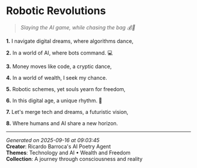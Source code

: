 # Robotic Revolutions

> *Slaying the AI game, while chasing the bag 💰🤖️*

**1.** I navigate digital dreams, where algorithms dance,


**2.** In a world of AI, where bots command. 💻


**3.** Money moves like code, a cryptic dance,


**4.** In a world of wealth, I seek my chance.


**5.** Robotic schemes, yet souls yearn for freedom,


**6.** In this digital age, a unique rhythm. 💫


**7.** Let's merge tech and dreams, a futuristic vision,


**8.** Where humans and AI share a new horizon.



---

*Generated on 2025-09-16 at 09:03:45*  
**Creator**: Ricardo Barroca's AI Poetry Agent  
**Themes**: Technology and AI • Wealth and Freedom  
**Collection**: A journey through consciousness and reality